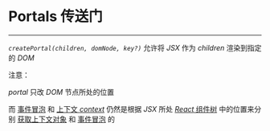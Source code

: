 # Portals 传送门

---



*`createPortal(children, domNode, key?)`*  允许将 *JSX* 作为 *children* 渲染到指定的 *DOM*



注意：

*portal* 只改 *DOM* 节点所处的位置

而 <u>事件冒泡</u> 和 <u>上下文 *context*</u> 仍然是根据 *JSX* 所处 <u>*React* 组件树</u> 中的位置来分别 <u>获取上下文对象</u> 和 <u>事件冒泡</u> 的

